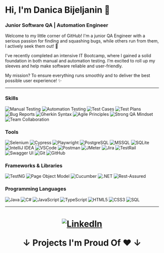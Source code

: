 <h1><strong>Hi, I'm Danica Bijeljanin 👋</strong></h1>
<h3>Junior Software QA | Automation Engineer</h3>

Welcome to my little corner of GitHub! I'm a junior QA Engineer with a serious passion for finding and squashing bugs, while others run from them, I actively seek them out! 🐞

I've recently completed an intensive IT Bootcamp, where I gained a solid foundation in both manual and automation testing.  I’m excited to roll up my sleeves and help make software reliable and user-friendly.

My mission? To ensure everything runs smoothly and to deliver the best possible user experience! ✨

---

### **Skills**
![Manual Testing](https://img.shields.io/badge/Manual_Testing-28A745?style=for-the-badge)
![Automation Testing](https://img.shields.io/badge/Automation_Testing-007ACC?style=for-the-badge)
![Test Cases](https://img.shields.io/badge/Test_Cases-6C757D?style=for-the-badge)
![Test Plans](https://img.shields.io/badge/Test_Plans-6C757D?style=for-the-badge)
![Bug Reports](https://img.shields.io/badge/Bug_Reports-DC3545?style=for-the-badge)
![Gherkin Syntax](https://img.shields.io/badge/Gherkin_Syntax-20C997?style=for-the-badge)
![Agile Principles](https://img.shields.io/badge/Agile_Principles-FD7E14?style=for-the-badge)
![Strong QA Mindset](https://img.shields.io/badge/QA_Mindset-6F42C1?style=for-the-badge)
![Team Collaboration](https://img.shields.io/badge/Team_Collaboration-17A2B8?style=for-the-badge)
### **Tools**
![Selenium](https://img.shields.io/badge/Selenium-43B02A?style=for-the-badge&logo=selenium&logoColor=white)
![Cypress](https://img.shields.io/badge/Cypress-17202C?style=for-the-badge&logo=cypress&logoColor=white)
![Playwright](https://img.shields.io/badge/Playwright-2196F3?style=for-the-badge&logo=playwright&logoColor=white)
![PostgreSQL](https://img.shields.io/badge/PostgreSQL-336791?style=for-the-badge&logo=postgresql&logoColor=white)
![MSSQL](https://img.shields.io/badge/Microsoft_SQL_Server-CC2927?style=for-the-badge&logo=microsoft-sql-server&logoColor=white)
![SQLite](https://img.shields.io/badge/SQLite-07405E?style=for-the-badge&logo=sqlite&logoColor=white)
![IntelliJ IDEA](https://img.shields.io/badge/IntelliJ_IDEA-000000?style=for-the-badge&logo=intellij-idea&logoColor=white)
![VSCode](https://img.shields.io/badge/VSCode-007ACC?style=for-the-badge&logo=visual-studio-code&logoColor=white)
![Postman](https://img.shields.io/badge/Postman-FF6C37?style=for-the-badge&logo=postman&logoColor=white)
![JMeter](https://img.shields.io/badge/JMeter-E56B0F?style=for-the-badge&logo=apachejmeter&logoColor=white)
![Jira](https://img.shields.io/badge/Jira-0052CC?style=for-the-badge&logo=jira&logoColor=white)
![TestRail](https://img.shields.io/badge/TestRail-40507B?style=for-the-badge)
![Swagger UI](https://img.shields.io/badge/Swagger_UI-85EA2D?style=for-the-badge&logo=swagger&logoColor=black)
![Git](https://img.shields.io/badge/Git-F05032?style=for-the-badge&logo=git&logoColor=white)
![GitHub](https://img.shields.io/badge/GitHub-181717?style=for-the-badge&logo=github&logoColor=white)

### **Frameworks & Libraries**
![TestNG](https://img.shields.io/badge/TestNG-B22222?style=for-the-badge&logo=testng&logoColor=white)
![Page Object Model](https://img.shields.io/badge/Page_Object_Model-586E7B?style=for-the-badge)
![Cucumber](https://img.shields.io/badge/Cucumber-207E2E?style=for-the-badge&logo=cucumber&logoColor=white)
![.NET](https://img.shields.io/badge/.NET-512BD4?style=for-the-badge&logo=dotnet&logoColor=white)
![Rest-Assured](https://img.shields.io/badge/Rest_Assured-6A5ACD?style=for-the-badge)

### **Programming Languages**
![Java](https://img.shields.io/badge/Java-007396?style=for-the-badge&logo=java&logoColor=white)
![C#](https://img.shields.io/badge/C%23-239120?style=for-the-badge&logo=c-sharp&logoColor=white)
![JavaScript](https://img.shields.io/badge/JavaScript-F7DF1E?style=for-the-badge&logo=javascript&logoColor=black)
![TypeScript](https://img.shields.io/badge/TypeScript-3178C6?style=for-the-badge&logo=typescript&logoColor=white)
![HTML5](https://img.shields.io/badge/HTML5-E34F26?style=for-the-badge&logo=html5&logoColor=white)
![CSS3](https://img.shields.io/badge/CSS3-1572B6?style=for-the-badge&logo=css3&logoColor=white)
![SQL](https://img.shields.io/badge/SQL-4479A1?style=for-the-badge&logo=postgresql&logoColor=white)

---

<h1 align="center">

[![LinkedIn](https://img.shields.io/badge/LinkedIn-in%2Fdanicabijeljanin-0077B5?style=for-the-badge&logo=linkedin&logoColor=white)](https://linkedin.com/in/danicabijeljanin)
  
↓ Projects I'm Proud Of ❤️ ↓
</h1>

